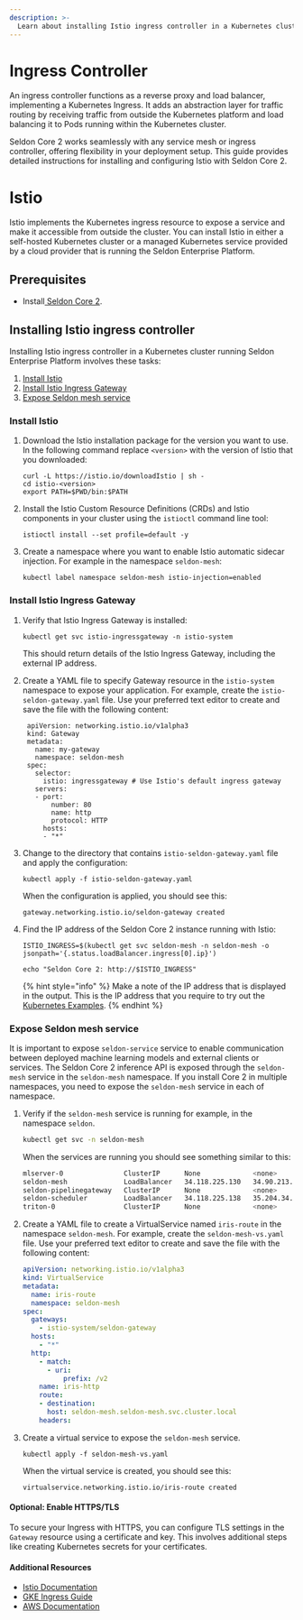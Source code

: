 ```yaml
---
description: >-
  Learn about installing Istio ingress controller in a Kubernetes cluster running Seldon Core 2.
---
```


# Ingress Controller

An ingress controller functions as a reverse proxy and load balancer, implementing a Kubernetes Ingress. It adds an abstraction layer for traffic routing by receiving traffic from outside the Kubernetes platform and load balancing it to Pods running within the Kubernetes cluster. 

Seldon Core 2 works seamlessly with any service mesh or ingress controller, offering flexibility in your deployment setup. This guide provides detailed instructions for installing and configuring Istio with Seldon Core 2.

# Istio

Istio implements the Kubernetes ingress resource to expose a service and make it accessible from outside the cluster. You can install Istio in either a self-hosted Kubernetes cluster or a managed Kubernetes service provided by a cloud provider that is running the Seldon Enterprise Platform.

## Prerequisites

* Install[ Seldon Core 2](/docs-gb/installation/production-environment/README.md).

## Installing Istio ingress controller

Installing Istio ingress controller in a Kubernetes cluster running Seldon Enterprise Platform involves these tasks:

1. [Install Istio](istio.md#install-istio)
2. [Install Istio Ingress Gateway](istio.md#install-istio-ingress-gateway)
3. [Expose Seldon mesh service](istio.md#expose-seldon-mesh-service)

### Install Istio

1.  Download the Istio installation package for the version you want to use. In the following command replace `<version>` with the version of Istio that you downloaded:

    ```
    curl -L https://istio.io/downloadIstio | sh -
    cd istio-<version>
    export PATH=$PWD/bin:$PATH
    ```
2.  Install the Istio Custom Resource Definitions (CRDs) and Istio components in your cluster using the `istioctl` command line tool:

    ```
    istioctl install --set profile=default -y
    ```
3.  Create a namespace where you want to enable Istio automatic sidecar injection. For example in the namespace `seldon-mesh`:

    ```
    kubectl label namespace seldon-mesh istio-injection=enabled
    ```

### Install Istio Ingress Gateway

1.  Verify that Istio Ingress Gateway is installed:

    ```
    kubectl get svc istio-ingressgateway -n istio-system
    ```

    This should return details of the Istio Ingress Gateway, including the external IP address.
2.  Create a YAML file to specify Gateway resource in the `istio-system` namespace to expose your application. For example, create the `istio-seldon-gateway.yaml` file. Use your preferred text editor to create and save the file with the following content:

    ```
     apiVersion: networking.istio.io/v1alpha3
     kind: Gateway
     metadata:
       name: my-gateway
       namespace: seldon-mesh
     spec:
       selector:
         istio: ingressgateway # Use Istio's default ingress gateway
       servers:
       - port:
           number: 80
           name: http
           protocol: HTTP
         hosts:
         - "*"
    ```
3.  Change to the directory that contains `istio-seldon-gateway.yaml` file and apply the configuration:

    ```
    kubectl apply -f istio-seldon-gateway.yaml
    ```

    When the configuration is applied, you should see this:

    ```
    gateway.networking.istio.io/seldon-gateway created
    ```
4.  Find the IP address of the Seldon Core 2 instance running with Istio:

    ```
    ISTIO_INGRESS=$(kubectl get svc seldon-mesh -n seldon-mesh -o jsonpath='{.status.loadBalancer.ingress[0].ip}')
    
    echo "Seldon Core 2: http://$ISTIO_INGRESS"

    ```

    {% hint style="info" %}
    Make a note of the IP address that is displayed in the output. This is the IP address that you require to try out the [Kubernetes Examples](/docs-gb/examples/k8s-examples.md).
    {% endhint %}

### Expose Seldon mesh service

It is important to expose `seldon-service` service to enable communication between deployed machine learning models and external clients or services. The Seldon Core 2 inference API is exposed through the `seldon-mesh` service in the `seldon-mesh` namespace. If you install Core 2 in multiple namespaces, you need to expose the `seldon-mesh` service in each of namespace.

1.  Verify if the `seldon-mesh` service is running for example, in the namespace `seldon`.

    ```bash
    kubectl get svc -n seldon-mesh
    ```

    When the services are running you should see something similar to this:

    ```bash
    mlserver-0               ClusterIP      None             <none>          9000/TCP,9500/TCP,9005/TCP                                                                  43m
    seldon-mesh              LoadBalancer   34.118.225.130   34.90.213.15    80:32228/TCP,9003:31265/TCP                                                                 45m
    seldon-pipelinegateway   ClusterIP      None             <none>          9010/TCP,9011/TCP                                                                           45m
    seldon-scheduler         LoadBalancer   34.118.225.138   35.204.34.162   9002:32099/TCP,9004:32100/TCP,9044:30342/TCP,9005:30473/TCP,9055:32732/TCP,9008:32716/TCP   45m
    triton-0                 ClusterIP      None             <none>          9000/TCP,9500/TCP,9005/TCP 
    ```
2.  Create a YAML file to create a VirtualService named `iris-route` in the namespace `seldon-mesh`. For example, create the `seldon-mesh-vs.yaml` file. Use your preferred text editor to create and save the file with the following content:

    ```yaml
    apiVersion: networking.istio.io/v1alpha3
    kind: VirtualService
    metadata:
      name: iris-route
      namespace: seldon-mesh
    spec:
      gateways:
        - istio-system/seldon-gateway
      hosts:
        - "*"
      http:
        - match:
          - uri:
              prefix: /v2
        name: iris-http
        route:
        - destination:
          host: seldon-mesh.seldon-mesh.svc.cluster.local
        headers:
      ```
3.  Create a virtual service to expose the `seldon-mesh` service.

    ```
    kubectl apply -f seldon-mesh-vs.yaml
    ```

    When the virtual service is created, you should see this:

    ```
    virtualservice.networking.istio.io/iris-route created
    ```
#### Optional: Enable HTTPS/TLS

To secure your Ingress with HTTPS, you can configure TLS settings in the `Gateway` resource using a certificate and key. This involves additional steps like creating Kubernetes secrets for your certificates.

#### Additional Resources

* [Istio Documentation](https://istio.io/latest/docs/tasks/traffic-management/ingress/secure-ingress/)
* [GKE Ingress Guide](https://cloud.google.com/kubernetes-engine/docs/concepts/ingress)
* [AWS Documentation](https://docs.aws.amazon.com/eks/latest/userguide/what-is-eks.html)
